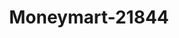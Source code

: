 ---
f_zip-code: 92284
f_state-code: CA
title: Moneymart-21844
f_phone: 760-228-0416
f_city-only: Yucca Valley
f_address: 57228 29 Palms Highway Yucca Valley
f_location-unique-id: '21844'
slug: moneymart-21844
updated-on: '2024-05-30T13:46:58.046Z'
created-on: '2024-05-30T13:36:59.803Z'
published-on: '2024-05-30T13:54:32.469Z'
f_city-state: cms/city/yucca-valley-ca.md
f_company: cms/company/moneymart.md
f_state: cms/state/california.md
layout: '[payday-loan].html'
tags: payday-loan
---